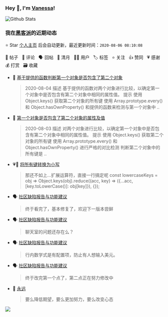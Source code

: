 ### Hey 👋, I'm [Vanessa](http://vanessa.b3log.org/)!

![Github Stats](https://github-readme-stats.vercel.app/api?username=Vanessa219&show_icons=true)

<!--events start -->

### 我在[黑客派](https://hacpai.com)的近期动态

⭐️ Star [个人主页](https://github.com/Vanessa219/Vanessa219) 后会自动更新，最近更新时间：`2020-08-06 08:10:08`

📝 帖子 &nbsp; 💬 评论 &nbsp; 🗣 回帖 &nbsp; 🌙 清月 &nbsp; 👨‍💻 用户 &nbsp; 🏷️ 标签 &nbsp; ⭐️ 关注 &nbsp; 👍 赞同 &nbsp; 💗 感谢 &nbsp; 💰 打赏 &nbsp; 🗃 收藏

* 📝 [基于提供的函数判断第一个对象是否包含了第二个对象](https://hacpai.com/article/1596509467885)

  > 2020-08-04 描述 基于提供的函数对两个对象进行比较，以确定第一个对象中是否包含有第二个对象中相同的属性值。 提示 使用 Object.keys() 获取第二个对象的所有键 使用 Array.prototype.every() 和 Object.hasOwnProperty() 和提供的函数来检测与第一个对象中 ..
* 📝 [第一个对象是否包含了第二个对象的属性及值](https://hacpai.com/article/1596508658312)

  > 2020-08-03 描述 对两个对象进行比较，以确定第一个对象中是否包含有第二个对象中相同的属性值。 提示 使用 Object.keys() 获取第二个对象的所有键 使用 Array.prototype.every() 和 Object.hasOwnProperty() 进行严格的对比检测 判断第二个对象中的所有键是 ..
* 💗💬 [将所有键转换为小写](https://hacpai.com/article/1595996081360/comment/1596441894547#comments)

  > 那还不如上...扩展运算符，直接一行搞定呢 const lowercaseKeys = obj =&gt; Object.keys(obj).reduce((acc, key) =&gt; ({...acc, [key.toLowerCase()]: obj[key]}), {});
* 🗣 [社区缺陷报告与功能建议](https://hacpai.com/article/1438049659432/comment/1590385955048#comments)

  > 终于看完了，基本修复了，欢迎下一版本尝鲜
* 🗣 [社区缺陷报告与功能建议](https://hacpai.com/article/1438049659432/comment/1590385955048#comments)

  > 聊天室的问题还存在么？
* 🗣 [社区缺陷报告与功能建议](https://hacpai.com/article/1438049659432/comment/1590385955048#comments)

  > 行内数学式是有配置项，防止有人想输入美元。
* 🗣 [社区缺陷报告与功能建议](https://hacpai.com/article/1438049659432/comment/1590454763998#comments)

  > 终于改完第一个点了，第二点正在努力修改中
* 💬 [永远](https://hacpai.com/article/1596195924823/comment/1596205636304#comments)

  > 要么降低期望，要么更加努力，要么改变心态


<!--events end -->

<a title="Hits" target="_blank" href="https://github.com/Vanessa219/Vanessa219"><img src="https://hits.b3log.org/Vanessa219/Vanessa219.svg"></a>
